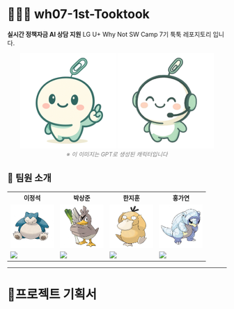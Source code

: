 # 🐱‍💻💬 wh07-1st-Tooktook
**실시간 정책자금 AI 상담 지원**
LG U+ Why Not SW Camp 7기 툭툭 레포지토리 입니다.

<p align="center">
  <img src="./folder/툭툭이.png" alt="툭툭이" width="220"/>
  <img src="./folder/툭툭이2.png"" alt="툭툭이2" width="220"/>
  <br/>
  <em style="font-size: 13px; color: gray;">※ 이 이미지는 GPT로 생성된 캐릭터입니다</em>
</p>

<h2>👥 팀원 소개</h2>

<table>
  <tr>
    <th>이정석</th>
    <th>박상준</th>
    <th>한지훈</th>
    <th>홍가연</th>
  </tr>
  <tr>
    <td><img src="./folder/잠만보.png" width="100"/></td>
    <td><img src="./folder/파오리.png"" width="100"/></td>
    <td><img src="./folder/고라파덕.png"" width="100"/></td>
    <td><img src="./folder/모래두지.png"" width="100"/></td>
  </tr>
  <tr>
    <td><a href=""><img src="https://img.shields.io/badge/GitHub-Link-black?logo=github"/></a></td>
    <td><a href=""><img src="https://img.shields.io/badge/GitHub-Link-black?logo=github"/></a></td>
    <td><a href="n"><img src="https://img.shields.io/badge/GitHub-Link-black?logo=github"/></a></td>
    <td><a href=""><img src="https://img.shields.io/badge/GitHub-Link-black?logo=github"/></a></td>
  </tr>
</table>


--- 
# 📃프로젝트 기획서
